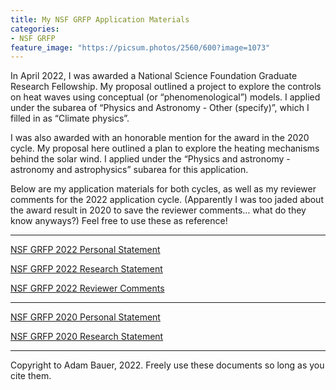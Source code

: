 ```yaml
---
title: My NSF GRFP Application Materials
categories:
- NSF GRFP
feature_image: "https://picsum.photos/2560/600?image=1073"
---
```


In April 2022, I was awarded a National Science Foundation Graduate Research Fellowship. My proposal outlined a project to explore the controls on heat waves using conceptual (or “phenomenological”) models. I applied under the subarea of “Physics and Astronomy - Other (specify)”, which I filled in as “Climate physics”. 

I was also awarded with an honorable mention for the award in the 2020 cycle. My proposal here outlined a plan to explore the heating mechanisms behind the solar wind. I applied under the “Physics and astronomy - astronomy and astrophysics” subarea for this application. 

Below are my application materials for both cycles, as well as my reviewer comments for the 2022 application cycle. (Apparently I was too jaded about the award result in 2020 to save the reviewer comments… what do they know anyways?) Feel free to use these as reference! 

---

[NSF GRFP 2022 Personal Statement](/files/grfp/Bauer_PersonalStatement_2022.pdf)

[NSF GRFP 2022 Research Statement](/files/grfp/Bauer_ResearchStatement_2022.pdf)

[NSF GRFP 2022 Reviewer Comments](/files/grfp/Bauer_ReviewerComments_2022.pdf)

---

[NSF GRFP 2020 Personal Statement](/files/grfp/Bauer_PersonalStatement_2020.pdf)

[NSF GRFP 2020 Research Statement](/files/grfp/Bauer_ResearchStatement_2020.pdf)

---
Copyright to Adam Bauer, 2022. Freely use these documents so long as you cite them. 
